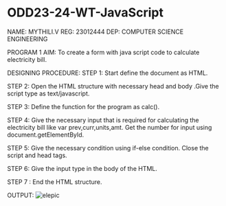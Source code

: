 # ODD23-24-WT-JavaScript
NAME: MYTHILI.V
REG: 23012444
DEP: COMPUTER SCIENCE ENGINEERING


PROGRAM 1
AIM:
To create a form with java script code to calculate electricity bill.

DESIGNING PROCEDURE:
STEP 1: Start define the document as HTML.

STEP 2: Open the HTML structure with necessary head and body .Give the script type as text/javascript.

STEP 3: Define the function for the program as calc().

STEP 4: Give the necessary input that is required for calculating the electricity bill like var prev,curr,units,amt. Get the number for input using document.getElementById.

STEP 5: Give the necessary condition using if-else condition. Close the script and head tags.

STEP 6: Give the input type in the body of the HTML.

STEP 7 : End the HTML structure.

OUTPUT:
![elepic](https://github.com/Karthi-Govindharaju-AI/ODD23-24-WT-JavaScript/assets/144260246/f8482c18-a21c-43e3-a973-ecc4dfc9e71f)
